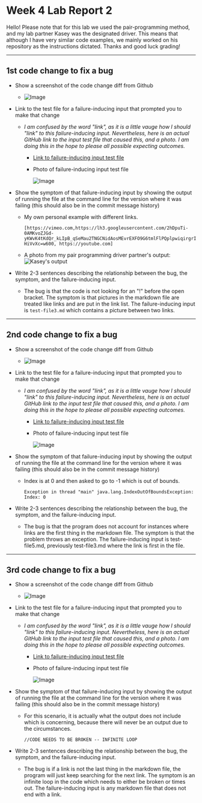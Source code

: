 # Week 4 Lab Report 2

Hello! Please note that for this lab we used the pair-programming method, and my lab partner Kasey was the designated driver. This means that although I have very similar code examples, we mainly worked on his repository as the instructions dictated. Thanks and good luck grading!

---

## 1st code change to fix a bug

* Show a screenshot of the code change diff from Github

    * ![Image](lab-report-2-photos\screencapture-github-zayverrulez-markdown-parser-commit-535ea718011a88ef2952324682ae1341ea2a8013-2022-04-24-21_44_30.png)

* Link to the test file for a failure-inducing input that prompted you to make that
change

    * *I am confused by the word "link", as it is a little vauge how I should "link" to this failure-inducing input. Nevertheless, here is an actual GitHub link to the input test file that caused this, and a photo. I am doing this in the hope to please all possible expecting outcomes.*

        * [Link to failure-inducing input test file](https://github.com/zayverrulez/markdown-parser/blob/main/test-file3.md)

        * Photo of failure-inducing input test file

            ![Image](lab-report-2-photos\Screenshot_5.png)

* Show the symptom of that failure-inducing input by showing the output of
running the file at the command line for the version where it was failing (this
should also be in the commit message history)
    * My own personal example with different links.
      ```
      [https://vimeo.com,https://lh3.googleusercontent.com/2hDpuTi-0AMKvoZJGd-yKWvK4tKdQr_kLIpB_qSeMau2TNGCNidAosMEvrEXFO9G6tmlFlPQplpwiqirgrIPWnCKMvElaYgI-HiVvXc=w600, https://youtube.com]
      ```
    * A photo from my pair programming driver partner's output:
    ![Kasey's output](lab-report-2-photos\Screenshot_4.png)

* Write 2-3 sentences describing the relationship between the bug, the
symptom, and the failure-inducing input.

    * The bug is that the code is not looking for an "!" before the open bracket. The symptom is that pictures in the markdown file are treated like links and are put in the link list. The failure-inducing input is `test-file3.md` which contains a picture between two links. 

---

## 2nd code change to fix a bug

* Show a screenshot of the code change diff from Github

    * ![Image](lab-report-2-photos\Screenshot_6.png)

* Link to the test file for a failure-inducing input that prompted you to make that
change

    * *I am confused by the word "link", as it is a little vauge how I should "link" to this failure-inducing input. Nevertheless, here is an actual GitHub link to the input test file that caused this, and a photo. I am doing this in the hope to please all possible expecting outcomes.*

        * [Link to failure-inducing input test file](https://github.com/zayverrulez/markdown-parser/blob/main/test-file4.md)

        * Photo of failure-inducing input test file

            ![Image](lab-report-2-photos\Screenshot_1.png)

* Show the symptom of that failure-inducing input by showing the output of
running the file at the command line for the version where it was failing (this
should also be in the commit message history)
    * Index is at 0 and then asked to go to -1 which is out of bounds.
      ```
      Exception in thread "main" java.lang.IndexOutOfBoundsException: Index: 0
      ```

* Write 2-3 sentences describing the relationship between the bug, the
symptom, and the failure-inducing input.

    * The bug is that the program does not account for instances where links are the first thing in the markdown file. The symptom is that the problem throws an exception. The failure-inducing input is test-file5.md, previously test-file3.md where the link is first in the file.

---

## 3rd code change to fix a bug

* Show a screenshot of the code change diff from Github

    * ![Image](lab-report-2-photos\Screenshot_7.png)

* Link to the test file for a failure-inducing input that prompted you to make that
change

    * *I am confused by the word "link", as it is a little vauge how I should "link" to this failure-inducing input. Nevertheless, here is an actual GitHub link to the input test file that caused this, and a photo. I am doing this in the hope to please all possible expecting outcomes.*

        * [Link to failure-inducing input test file](https://github.com/zayverrulez/markdown-parser/blob/main/test-file4.md)

        * Photo of failure-inducing input test file

            ![Image](lab-report-2-photos\Screenshot_3.png)

* Show the symptom of that failure-inducing input by showing the output of
running the file at the command line for the version where it was failing (this
should also be in the commit message history)
    * For this scenario, it is actually what the output does not include which is concerning, because there will never be an output due to the circumstances.
      ```
      //CODE NEEDS TO BE BROKEN -- INFINITE LOOP
      ```

* Write 2-3 sentences describing the relationship between the bug, the
symptom, and the failure-inducing input.

    * The bug is if a link is not the last thing in the markdown file, the program will just keep searching for the next link. The symptom is an infinite loop in the code which needs to either be broken or times out. The failure-inducing input is any markdown file that does not end with a link.